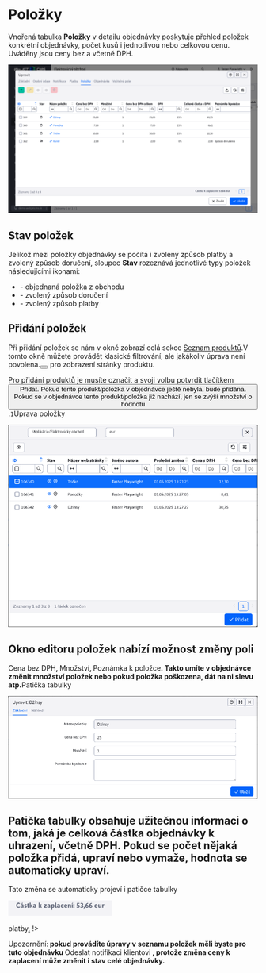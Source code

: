 # Položky

Vnořená tabulka **Položky** v detailu objednávky poskytuje přehled položek konkrétní objednávky, počet kusů i jednotlivou nebo celkovou cenu. Uváděny jsou ceny bez a včetně DPH.

![](editor_items.png)

## Stav položek

Jelikož mezi položky objednávky se počítá i zvolený způsob platby a zvolený způsob doručení, sloupec **Stav** rozeznává jednotlivé typy položek následujícími ikonami:
- <i class="ti ti-shopping-bag" ></i> - objednaná položka z obchodu
- <i class="ti ti-truck-delivery" ></i> - zvolený způsob doručení
- <i class="ti ti-cash" ></i> - zvolený způsob platby

## Přidání položek

Při přidání položek se nám v okně zobrazí celá sekce [Seznam produktů](../product-list/README.md).V tomto okně můžete provádět klasické filtrování, ale jakákoliv úprava není povolena.<button class="btn btn-sm btn-outline-secondary" type="button"><span><i class="ti ti-eye" ></i></span></button> pro zobrazení stránky produktu.

Pro přidání produktů je musíte označit a svoji volbu potvrdit tlačítkem <button class="btn btn-primary"><i class="ti ti-check" ></i>Přidat<span>. Pokud tento produkt/položka v objednávce ještě nebyla, bude přidána. Pokud se v objednávce tento produkt/položka již nachází, jen se zvýší množství o hodnotu </span></button>.`1`Úprava položky

![](editor_items_add.png)

## Okno editoru položek nabízí možnost změny poli&#x20;

Cena bez DP&#x48;**,&#x20;**&#x4D;nožstv&#xED;**,&#x20;**&#x50;oznámka k položc&#x65;**. Takto umíte v objednávce změnit množství položek nebo pokud položka poškozena, dát na ni slevu atp.**&#x50;atička tabulky

![](editor_items_editor.png)

## Patička tabulky obsahuje užitečnou informaci o tom, jaká je celková částka objednávky k uhrazení, včetně DPH. Pokud se počet nějaká položka přidá, upraví nebo vymaže, hodnota se automaticky upraví.

Tato změna se automaticky projeví i patičce tabulky&#x20;

![](editor_items_footer.png)

platby[.](./payments.md#patička-tabulky) !>

Upozornění:**&#x20;pokud provádíte úpravy v seznamu položek měli byste pro tuto objednávku&#x20;**&#x4F;deslat notifikaci klientov&#x69;**&#x20;, protože změna ceny k zaplacení může změnit i stav celé objednávky.**
